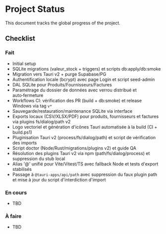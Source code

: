 # Project Status

This document tracks the global progress of the project.

## Checklist

### Fait
- Initial setup
- SQLite migrations (valeur_stock + triggers) et scripts db:apply/db:smoke
- Migration vers Tauri v2 + purge Supabase/PG
- Authentification locale (bcrypt) avec page Login et script seed-admin
- DAL SQLite pour Produits/Fournisseurs/Factures
- Paramétrage du dossier de données avec verrou distribué et auto‑fermeture
- Workflows CI: vérification des PR (build + db:smoke) et release Windows via tag `v*`
- Sauvegarde/restauration/maintenance SQLite via interface
- Exports locaux (CSV/XLSX/PDF) pour produits, fournisseurs et factures via plugins fs/dialog/path v2
- Logo vectoriel et génération d'icônes Tauri automatisée à la build (CI + build.ps1)
- Pluginisation Tauri v2 (process/fs/dialog/path) et script de vérification des imports
- Script doctor (Node/Rust/migrations/plugins v2) et guide QA
- Résolution des plugins Tauri v2 via npm (path/fs/dialog/process) et suppression du stub local
- Alias '@' unifié pour Vite/Vitest/TS avec fallback Node et tests d'export stabilisés
- Passage à `@tauri-apps/api/path` avec suppression du faux plugin path et mise à jour du script d'interdiction d'import

### En cours
- TBD

### À faire
- TBD

